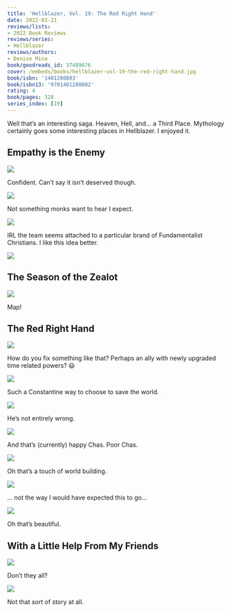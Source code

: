 ```yaml
---
title: 'Hellblazer, Vol. 19: The Red Right Hand'
date: 2022-03-21
reviews/lists:
- 2022 Book Reviews
reviews/series:
- Hellblazer
reviews/authors:
- Denise Mina
book/goodreads_id: 37489676
cover: /embeds/books/hellblazer-vol-19-the-red-right-hand.jpg
book/isbn: '1401280803'
book/isbn13: '9781401280802'
rating: 4
book/pages: 328
series_index: [19]
---
```

Well that’s an interesting saga. Heaven, Hell, and… a Third Place. Mythology certainly goes some interesting places in Hellblazer. I enjoyed it. 

<!--more-->

## Empathy is the Enemy

![](/embeds/books/attachments/hellblazer-19-2bcf07.png)

Confident. Can’t say it isn’t deserved though. 

![](/embeds/books/attachments/hellblazer-19-90721c.png)

Not something monks want to hear I expect. 

![](/embeds/books/attachments/hellblazer-19-87114f.png)

IRL the team seems attached to a particular brand of Fundamentalist Christians. I like this idea better. 

![](/embeds/books/attachments/hellblazer-19-028946.png)

## The Season of the Zealot 

![](/embeds/books/attachments/hellblazer-19-a937ac.png)

Map!

## The Red Right Hand

![](/embeds/books/attachments/hellblazer-19-d73953.png)

How do you fix something like that? Perhaps an ally with newly upgraded time related powers? 😃

![](/embeds/books/attachments/hellblazer-19-ee524c.png)

Such a Constantine way to choose to save the world. 

![](/embeds/books/attachments/hellblazer-19-e67d5d.png)

He’s not entirely wrong. 

![](/embeds/books/attachments/hellblazer-19-a7b0a5.png)

And that’s (currently) happy Chas. Poor Chas. 

![](/embeds/books/attachments/hellblazer-19-bb6ee9.png)

Oh that’s a touch of world building. 

![](/embeds/books/attachments/hellblazer-19-15fde0.png)

… not the way I would have expected this to go…

![](/embeds/books/attachments/hellblazer-19-5397d8.png)

Oh that’s beautiful. 

## With a Little Help From My Friends

![](/embeds/books/attachments/hellblazer-19-572d2f.png)

Don’t they all?

![](/embeds/books/attachments/hellblazer-19-db948d.png)

Not that sort of story at all.